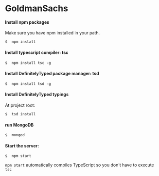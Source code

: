 # GoldmanSachs

#### Install npm packages

Make sure you have npm installed in your path.
```shell
$  npm install
```

#### Install typescript compiler: tsc
```shell
$  npm install tsc -g
```

#### Install DefinitelyTyped package manager: tsd
```shell
$  npm install tsd -g
```

#### Install DefinitelyTyped typings
At project root:
```shell
$  tsd install
```

#### run MongoDB
```shell
$  mongod
```

#### Start the server:
```shell
$  npm start
```
`npm start` automatically compiles TypeScript so you don't have to execute `tsc`
